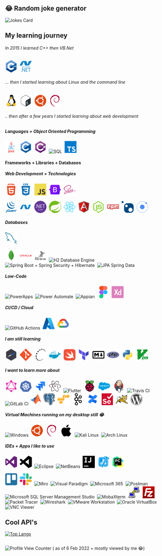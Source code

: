 ##

## 😂 Random joke generator

![Jokes Card](https://readme-jokes.vercel.app/api)

## My learning journey

###### In 2015 I learned C++ then VB.Net

<img src="https://github.com/devicons/devicon/blob/master/icons/cplusplus/cplusplus-original.svg" title="C++" alt="C++" width="40" height="40"/>&nbsp;
<img src="https://github.com/devicons/devicon/blob/master/icons/dot-net/dot-net-plain-wordmark.svg" title=".NET" alt=".NET" width="40" height="40"/>&nbsp;

###### ... then I started learning about Linux and the command line

<img src="https://github.com/devicons/devicon/blob/master/icons/linux/linux-original.svg" title="Linux" alt="Linux" width="40" height="40"/>&nbsp;
<img src="https://github.com/devicons/devicon/blob/master/icons/bash/bash-original.svg" title="Bash" alt="Bash" width="40" height="40"/>&nbsp;
<img src="https://github.com/devicons/devicon/blob/master/icons/ubuntu/ubuntu-plain.svg" title="Ubuntu" alt="Ubuntu" width="40" height="40"/>&nbsp;
<img src="https://github.com/devicons/devicon/blob/master/icons/debian/debian-original.svg" title="Debian" alt="Debian" width="40" height="40"/>&nbsp;

###### .. then after a few years I started learning about web development

##### Languages + Object Oriented Programming

<img src="https://github.com/devicons/devicon/blob/master/icons/java/java-original-wordmark.svg" title="Java" alt="Java" width="40" height="40"/>&nbsp;
<img src="https://github.com/devicons/devicon/blob/master/icons/c/c-original.svg " title="C" alt="C" width="40" height="40"/>&nbsp;
<img src="https://github.com/devicons/devicon/blob/master/icons/csharp/csharp-original.svg" title="C#" alt="C#" width="40" height="40"/>&nbsp;
<img src="https://clipground.com/images/sql-logo-clipart.jpg" title="SQL" alt="SQL" width="40" height="40"/>&nbsp;
<img src="https://github.com/devicons/devicon/blob/master/icons/typescript/typescript-plain.svg" title="TypeScript" alt="TypeScript" width="40" height="40"/>&nbsp;

#### Frameworks + Libraries + Databases

##### Web Development + Technologies

<img src="https://github.com/devicons/devicon/blob/master/icons/html5/html5-plain-wordmark.svg" title="HTML" alt="HTML" width="40" height="40"/>&nbsp;
<img src="https://github.com/devicons/devicon/blob/master/icons/css3/css3-plain-wordmark.svg" title="CSS" alt="CSS" width="40" height="40"/>&nbsp;
<img src="https://github.com/devicons/devicon/blob/master/icons/javascript/javascript-original.svg" title="JavaScript" alt="JavaScript" width="40" height="40"/>&nbsp;
<img src="https://github.com/devicons/devicon/blob/master/icons/bootstrap/bootstrap-original.svg" title="Bootstrap" alt="Bootstrap" width="40" height="40"/>&nbsp;
<img src="https://github.com/devicons/devicon/blob/master/icons/sass/sass-original.svg" title="SASS" alt="SASS" width="40" height="40"/>&nbsp;

<img src="https://github.com/devicons/devicon/blob/master/icons/jquery/jquery-plain-wordmark.svg" title="jQuery" alt="jQuery" width="40" height="40"/>&nbsp;
<img src="https://github.com/devicons/devicon/blob/master/icons/dot-net/dot-net-original.svg" title=".NET" alt=".NET" width="40" height="40"/>&nbsp;
<img src="https://github.com/devicons/devicon/blob/master/icons/dotnetcore/dotnetcore-original.svg" title=".NET Core" alt=".NET Core" width="40" height="40"/>&nbsp;
<img src="https://github.com/devicons/devicon/blob/master/icons/spring/spring-original.svg" title="Spring" alt="Spring" width="40" height="40"/>&nbsp;
<img src="https://github.com/devicons/devicon/blob/master/icons/react/react-original.svg" title="React" alt="React" width="40" height="40"/>&nbsp;
<img src="https://github.com/devicons/devicon/blob/master/icons/angularjs/angularjs-original.svg" title="Angular" alt="Angular" width="40" height="40"/>&nbsp;
<img src="https://github.com/devicons/devicon/blob/master/icons/nodejs/nodejs-original.svg" title="NodeJS" alt="NodeJS" width="40" height="40"/>&nbsp;
<img src="https://github.com/devicons/devicon/blob/master/icons/npm/npm-original-wordmark.svg" title="NPM" alt="NPM" width="40" height="40"/>&nbsp;
<img src="https://github.com/devicons/devicon/blob/master/icons/nuget/nuget-original.svg" title="NuGet" alt="NuGet" width="40" height="40"/>&nbsp;
<img src="https://github.com/devicons/devicon/blob/master/icons/ionic/ionic-original.svg" title="Ionic" alt="Ionic" width="40" height="40"/>&nbsp;

##### Databases

<img src="https://github.com/devicons/devicon/blob/master/icons/mysql/mysql-original.svg" title="MySQL" alt="MySQL" width="40" height="40"/>&nbsp;

<img src="https://github.com/devicons/devicon/blob/master/icons/mongodb/mongodb-original.svg" title="MongoDB" alt="MongoDB" width="40" height="40"/>&nbsp;
<img src="https://github.com/devicons/devicon/blob/master/icons/oracle/oracle-original.svg" title="Oracle" alt="Oracle" width="40" height="40"/>&nbsp;
<img src="https://github.com/devicons/devicon/blob/master/icons/microsoftsqlserver/microsoftsqlserver-plain-wordmark.svg" title="SQL Server" alt="SQL Server" width="40" height="40"/>&nbsp;
<img src="https://www.h2database.com/html/images/db-64-t.png" title="H2 Database Engine" alt="H2 Database Engine" width="40" height="40"/>&nbsp;
<img src="https://memorynotfound.com/wp-content/uploads/spring-boot-spring-security-hibernate-logo.png" title="Spring Boot + Spring Security + Hibernate" alt="Spring Boot + Spring Security + Hibernate" width="40" height="40"/>&nbsp;
<img src="https://pbs.twimg.com/profile_images/1235945452304031744/w55Uc_O9_400x400.png" title="JDBC + JPA Spring Data" alt="JPA Spring Data" width="40" height="40"/>&nbsp;

##### Low-Code  

<img src="https://powerapps.microsoft.com/images/shared/social/social-default-image.png" title="PowerApps" alt="PowerApps" width="40" height="40"/>&nbsp;
<img src="https://powerautomate.microsoft.com/images/shared/social/social-default-image.png" title="Power Automate" alt="Power Automate" width="40" height="40"/>&nbsp;
<img src="https://d2q79iu7y748jz.cloudfront.net/s/_squarelogo/8dabfc3f448207c630d0c0ca55efbd2a" title="Appian" alt="Appian" width="40" height="40"/>&nbsp;
<img src="https://github.com/devicons/devicon/blob/master/icons/figma/figma-original.svg" title="Figma" alt="Figma" width="40" height="40"/>&nbsp;
<img src="https://github.com/devicons/devicon/blob/master/icons/xd/xd-plain.svg" title="Adobe XD" alt="Adobe XD" width="40" height="40"/>&nbsp;

##### CI/CD / Cloud

<img src="https://seeklogo.com/images/G/github-actions-logo-031704BDC6-seeklogo.com.png" title="GitHub Actions" alt="GitHub Actions" width="40" height="40"/>&nbsp;
<img src="https://github.com/devicons/devicon/blob/master/icons/azure/azure-original.svg" title="Azure" alt="Azure" width="40" height="40"/>&nbsp;
<img src="https://github.com/devicons/devicon/blob/master/icons/googlecloud/googlecloud-original.svg" title="GCP" alt="GCP" width="40" height="40"/>&nbsp;

##### I am still learning

<img src="https://github.com/devicons/devicon/blob/master/icons/nodewebkit/nodewebkit-original.svg" title="Node Webkit" alt="Node Webkit" width="40" height="40"/>&nbsp;
<img src="https://github.com/devicons/devicon/blob/master/icons/git/git-plain.svg" title="Git" alt="Git" width="40" height="40"/>&nbsp;
<img src="https://github.com/devicons/devicon/blob/master/icons/ssh/ssh-original.svg" title="SSH" alt="SSH" width="40" height="40"/>&nbsp;
<img src="https://github.com/devicons/devicon/blob/master/icons/docker/docker-plain.svg" title="Docker" alt="Docker" width="40" height="40"/>&nbsp;
<img src="https://github.com/devicons/devicon/blob/master/icons/swift/swift-original.svg" title="Swift" alt="Swift" width="40" height="40"/>&nbsp;
<img src="https://github.com/devicons/devicon/blob/master/icons/terraform/terraform-original.svg" title="Terraform" alt="Terraform" width="40" height="40"/>&nbsp;
<img src="https://github.com/devicons/devicon/blob/master/icons/markdown/markdown-original.svg" title="Markdown" alt="Markdown" width="40" height="40"/>&nbsp;
<img src="https://github.com/devicons/devicon/blob/master/icons/php/php-original.svg" title="PHP" alt="PHP" width="40" height="40"/>&nbsp;
<img src="https://github.com/devicons/devicon/blob/master/icons/python/python-original.svg" title="Python" alt="Python" width="40" height="40"/>&nbsp;
<img src="https://github.com/devicons/devicon/blob/master/icons/vim/vim-plain.svg" title="Vim" alt="Vim" width="40" height="40"/>&nbsp;

##### I want to learn more about

<img src="https://github.com/devicons/devicon/blob/master/icons/graphql/graphql-plain.svg" title="GraphQL" alt="GraphQL" width="40" height="40"/>&nbsp;
<img src="https://github.com/devicons/devicon/blob/master/icons/kubernetes/kubernetes-plain.svg" title="Kubernetes" alt="Kubernetes" width="40" height="40"/>&nbsp;
<img src="https://github.com/devicons/devicon/blob/master/icons/jira/jira-original.svg" title="Jira" alt="Jira" width="40" height="40"/>&nbsp;
<img src="https://github.com/devicons/devicon/blob/master/icons/atom/atom-original.svg" title="Atom" alt="Atom" width="40" height="40"/>&nbsp;
<img src="https://seeklogo.com/images/F/flutter-logo-5086DD11C5-seeklogo.com.png" title="Flutter" alt="Flutter" width="40" height="40"/>&nbsp;
<img src="https://github.com/devicons/devicon/blob/master/icons/raspberrypi/raspberrypi-original.svg" title="Raspberry Pi" alt="Raspberry Pi" width="40" height="40"/>&nbsp;
<img src="https://github.com/devicons/devicon/blob/master/icons/salesforce/salesforce-original.svg" title="Salesforce" alt="Salesforce" width="40" height="40"/>&nbsp;
<img src="https://github.com/devicons/devicon/blob/master/icons/jenkins/jenkins-original.svg" title="Jenkins" alt="Jenkins" width="40" height="40"/>&nbsp;
<img src="https://seeklogo.com/images/T/travis-ci-logo-736FC36EC9-seeklogo.com.png" title="Travis CI" alt="Travis CI" width="40" height="40"/>&nbsp;
<img src="https://seeklogo.com/images/G/gitlab-logo-757620E430-seeklogo.com.png" title="GitLab CI" alt="GitLab CI" width="40" height="40"/>&nbsp;<img src="https://github.com/devicons/devicon/blob/master/icons/matlab/matlab-original.svg" title="Matlab" alt="Matlab" width="40" height="40"/>&nbsp;<img src="https://github.com/devicons/devicon/blob/master/icons/postgresql/postgresql-original.svg" title="PostgreSQL" alt="PostgreSQL" width="40" height="40"/>&nbsp;
<img src="https://github.com/devicons/devicon/blob/master/icons/amazonwebservices/amazonwebservices-original.svg" title="AWS" alt="AWS" width="40" height="40"/>&nbsp;
<img src="https://github.com/devicons/devicon/blob/master/icons/apachekafka/apachekafka-original.svg" title="Apache Kafka" alt="Apache Kafka" width="40" height="40"/>&nbsp;
<img src="https://github.com/devicons/devicon/blob/master/icons/confluence/confluence-original.svg" title="Confluence" alt="Confluence" width="40" height="40"/>&nbsp;
<img src="https://github.com/devicons/devicon/blob/master/icons/selenium/selenium-original.svg" title="Selenium" alt="Selenium" width="40" height="40"/>&nbsp;
<img src="https://github.com/devicons/devicon/blob/master/icons/tomcat/tomcat-original.svg" title="Apache Tomcat" alt="Apache Tomcat" width="40" height="40"/>&nbsp;
<img src="https://github.com/devicons/devicon/blob/master/icons/wordpress/wordpress-plain.svg" title="WordPress" alt="WordPress" width="40" height="40"/>&nbsp;

##### Virtual Machines running on my desktop still 😂

<img src="https://seeklogo.com/images/W/windows-11-icon-logo-6C39629E45-seeklogo.com.png" title="Windows" alt="Windows" width="40" height="40"/>&nbsp;
<img src="https://github.com/devicons/devicon/blob/master/icons/ubuntu/ubuntu-plain.svg" title="Ubuntu" alt="Ubuntu" width="40" height="40"/>&nbsp;
<img src="https://github.com/devicons/devicon/blob/master/icons/debian/debian-plain.svg" title="Debian" alt="Debian" width="40" height="40"/>&nbsp;
<img src="https://github.com/devicons/devicon/blob/master/icons/apple/apple-original.svg" title="MacOS" alt="MacOS" width="40" height="40"/>&nbsp;
<img src="https://seeklogo.com/images/K/kali-linux-logo-AED181186E-seeklogo.com.png" title="Kali Linux" alt="Kali Linux" width="40" height="40"/>&nbsp;
<img src="https://wiki.installgentoo.com/images/f/f9/Arch-linux-logo.png" title="Arch Linux" alt="Arch Linux" width="40" height="40"/>&nbsp;

##### IDEs + Apps I like to use

<img src="https://github.com/devicons/devicon/blob/master/icons/visualstudio/visualstudio-plain.svg" title="Visual Studio" alt="Visual Studio" width="40" height="40"/>&nbsp;
<img src="https://github.com/devicons/devicon/blob/master/icons/vscode/vscode-plain.svg" title="Visual Studio Code" alt="Visual Studio Code" width="40" height="40"/>&nbsp;
<img src="https://www.techspot.com/images2/downloads/topdownload/2019/01/2019-01-16-ts3_thumbs-bc3.png" title="Eclipse" alt="Eclipse" width="40" height="40"/>&nbsp;
<img src="https://www.roundthetech.com/wp-content/uploads/2020/05/netbeans.jpg" title="NetBeans" alt="NetBeans" width="40" height="40"/>&nbsp;
<img src="https://github.com/devicons/devicon/blob/master/icons/intellij/intellij-plain.svg" title="IntelliJ" alt="IntelliJ" width="40" height="40"/>&nbsp;
<img src="https://github.com/devicons/devicon/blob/master/icons/xcode/xcode-plain.svg" title="Xcode" alt="Xcode" width="40" height="40"/>&nbsp;
<img src="https://github.com/devicons/devicon/blob/master/icons/pycharm/pycharm-original.svg" title="PyCharm" alt="PyCharm" width="40" height="40"/> &nbsp;

<img src="https://github.com/devicons/devicon/blob/master/icons/trello/trello-plain.svg" title="Trello" alt="Trello" width="40" height="40"/>&nbsp;
<img src="https://github.com/devicons/devicon/blob/master/icons/slack/slack-original.svg" title="Slack" alt="Slack" width="40" height="40"/>&nbsp;
<img src="https://miro.com/blog/wp-content/uploads/2019/10/icon.svg" title="Miro" alt="Miro" width="40" height="40"/>&nbsp;
<img src="https://dl2.macupdate.com/images/icons256/16945.png?d=1533571608" title="Visual Paradigm" alt="Visual Paradigm" width="40" height="40"/>&nbsp;
<img src="https://upload.wikimedia.org/wikipedia/commons/thumb/0/0e/Microsoft_365_%282022%29.svg/800px-Microsoft_365_%282022%29.svg.png" title="Microsoft Dynamics 365" alt="Microsoft 365" width="40" height="40"/>&nbsp;
<img src="https://seeklogo.com/images/P/postman-logo-F43375A2EB-seeklogo.com.png" title="Postman" alt="Postman" width="40" height="40"/>&nbsp;
<img src="https://www.edureka.co/blog/wp-content/uploads/2019/10/logo.png" title="Microsoft SQL Server Management Studio" alt="Microsoft SQL Server Management Studio" width="40" height="40"/>&nbsp;
<img src="https://www.saashub.com/images/app/service_logos/12/57484fa4797b/large.png?1532180415" title="MobaXterm" alt="MobaXterm" width="40" height="40"/>&nbsp;
<img src="https://github.com/devicons/devicon/blob/master/icons/putty/putty-original.svg" title="PuTTY" alt="PuTTY" width="40" height="40"/>&nbsp;
<img src="https://github.com/devicons/devicon/blob/master/icons/filezilla/filezilla-plain.svg" title="FileZilla" alt="FileZilla" width="40" height="40"/>&nbsp;
<img src="https://www.ecured.cu/images/7/70/Logo_packet_tracer.png" title="Packet Tracer" alt="Packet Tracer" width="40" height="40"/>&nbsp;
<img src="https://gdm-catalog-fmapi-prod.imgix.net/ProductLogo/d301f744-8a3e-450f-9cb8-c9c3fb7cab48.png?ixlib=react-9.0.3&ch=Width%2CDPR&auto=format&w=1678" title="Wireshark" alt="Wireshark" width="40" height="40"/>&nbsp;
<img src="https://secrack.com/wp-content/uploads/2020/05/vmware-workstation-15-License-Activated.jpg" title="VMware Workstation" alt="VMware Workstation" width="40" height="40"/>&nbsp;
<img src="https://upload.wikimedia.org/wikipedia/commons/d/d5/Virtualbox_logo.png" title="Oracle VirtualBox" alt="Oracle VirtualBox" width="40" height="40"/>&nbsp;
<img src="https://is4-ssl.mzstatic.com/image/thumb/Purple128/v4/47/3c/db/473cdb44-957c-8a96-98ff-1f3fdc99d32d/source/512x512bb.jpg" title="VNC Viewer" alt="VNC Viewer" width="40" height="40"/>&nbsp;

##

## Cool API's

[![Top Langs](https://github-readme-stats.vercel.app/api/top-langs/?username=rykkkk&layout=compact&theme=vision-friendly-light)](https://github.com/anuraghazra/github-readme-stats)

##

![Profile View Counter](https://komarev.com/ghpvc/?username=rykkkk)
( as of 6 Feb 2022 + mostly viewed by me 😂)

##

